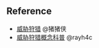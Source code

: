 ## Reference
- [威胁狩猎](https://www.zhihu.com/question/519566237)  @猪猪侠
- [威胁狩猎概念科普](https://mp.weixin.qq.com/s/Yg0kpWNYQVk0iQ1oIhC-GQ)  @rayh4c

